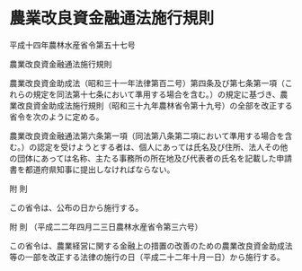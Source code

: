 # 農業改良資金融通法施行規則

平成十四年農林水産省令第五十七号

農業改良資金融通法施行規則

農業改良資金助成法（昭和三十一年法律第百二号）第四条及び第七条第一項（これらの規定を同法第十七条において準用する場合を含む。）の規定に基づき、農業改良資金助成法施行規則（昭和三十九年農林省令第十九号）の全部を改正する省令を次のように定める。

農業改良資金融通法第六条第一項（同法第八条第二項において準用する場合を含む。）の認定を受けようとする者は、個人にあっては氏名及び住所、法人その他の団体にあっては名称、主たる事務所の所在地及び代表者の氏名を記載した申請書を都道府県知事に提出しなければならない。

附 則

この省令は、公布の日から施行する。

附 則 （平成二二年四月二三日農林水産省令第三六号）

この省令は、農業経営に関する金融上の措置の改善のための農業改良資金助成法等の一部を改正する法律の施行の日（平成二十二年十月一日）から施行する。
